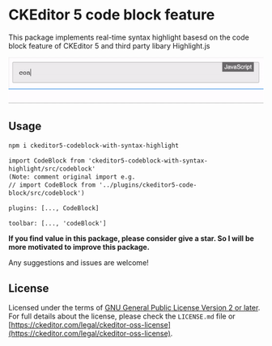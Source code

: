 # CKEditor 5 code block feature

This package implements real-time syntax highlight basesd on the code block feature of CKEditor 5 and third party libary Highlight.js

![Effect](./assets/show.gif)

## Usage

```
npm i ckeditor5-codeblock-with-syntax-highlight
```

```
import CodeBlock from 'ckeditor5-codeblock-with-syntax-highlight/src/codeblock'
(Note: comment original import e.g.
// import CodeBlock from '../plugins/ckeditor5-code-block/src/codeblock')
```

```
plugins: [..., CodeBlock]
```

```
toolbar: [..., 'codeBlock']
```

**If you find value in this package, please consider give a star.
So I will be more motivated to improve this package.**

Any suggestions and issues are welcome!

## License

Licensed under the terms of [GNU General Public License Version 2 or later](http://www.gnu.org/licenses/gpl.html). For full details about the license, please check the `LICENSE.md` file or [https://ckeditor.com/legal/ckeditor-oss-license](https://ckeditor.com/legal/ckeditor-oss-license).
